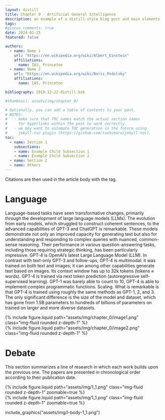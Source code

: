 ```yaml
---
layout: distill
title: Chapter 0 - Artificial General Intelligence
description: an example of a distill-style blog post and main elements
tags: 
#giscus_comments: true
date: 2024-01-25
featured: false

authors:
  - name: Name 1
    url: "https://en.wikipedia.org/wiki/Albert_Einstein"
    affiliations:
      name: IAS, Princeton
  - name: Name 2
    url: "https://en.wikipedia.org/wiki/Boris_Podolsky"
    affiliations:
      name: IAS, Princeton

bibliography: 2018-12-22-distill.bib

#thumbnail: assets/img/chapter_0/

# Optionally, you can add a table of contents to your post.
# NOTES:
#   - make sure that TOC names match the actual section names
#     for hyperlinks within the post to work correctly.
#   - we may want to automate TOC generation in the future using
#     jekyll-toc plugin (https://github.com/toshimaru/jekyll-toc).
toc:
  - name: Section 1
    subsections:
    - name: Example Child Subsection 1
    - name: Example Child Subsection 2
  - name: Section 2
  - name: Others
---
```


Citations are then used in the article <dt-cite key="gregor2015draw"></dt-cite> body with the <d-cite key='gregor2015draw'></d-cite> tag.


# Language

Language-based tasks have seen transformative changes, primarily through the development of large language models (LLMs). The evolution from early models, which struggled to construct coherent sentences, to the advanced capabilities of GPT-3 and ChatGPT is remarkable. These models demonstrate not only an improved capacity for generating text but also for understanding and responding to complex queries with nuanced, common-sense reasoning. Their performance in various question-answering tasks, including those requiring strategic thinking, has been particularly impressive.
GPT-4 is OpenAI’s latest Large Language Model (LLM). In contrast with text-only GPT-3 and follow-ups, GPT-4 is multimodal: it was trained on both text and images; it can among other capabilities generate text based on images. Its context window has up to 32k tokens (tokens ≈ words). GPT-4 is trained via next token prediction (autoregressive self-supervised learning). GPT-1 was barely able to count to 10, GPT-4 is able to implement complex programmatic functions.
Scaling. What is remarkable is that GPT-4 is trained using roughly the same methods as GPT-1, 2, and 3. The only significant difference is the size of the model and dataset, which has gone from 1.5B parameters to hundreds of billions of parameters on trained on larger and more diverse datasets.


<div class="row mt-3">
    <div class="col-sm mt-3 mt-md-0">
        {% include figure.liquid path="assets/img/chapter_0/image1.png" class="img-fluid rounded z-depth-1" %}
    </div>
    <div class="col-sm mt-3 mt-md-0">
        {% include figure.liquid path="assets/img/chapter_0/image2.png" class="img-fluid rounded z-depth-1" %}
    </div>
</div>


# Debate

This section summarizes a line of research in which each work builds upon the previous one. The papers are presented in chronological order according to their publication date.

<div class="row mt-3">
    <div class="col-sm mt-3 mt-md-0">
        {% include figure.liquid path="assets/img/1_1.png" class="img-fluid rounded z-depth-1" zoomable=true %}
    </div>
    <div class="col-sm mt-3 mt-md-0">
        {% include figure.liquid path="assets/img/1_1.png" class="img-fluid rounded z-depth-1" zoomable=true %}
    </div>
</div>



include_graphics("assets/img/l-body-1_1.png")


